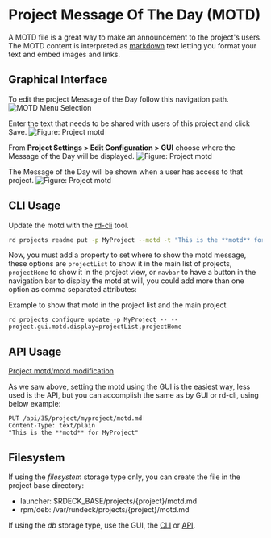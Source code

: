 # Project Message Of The Day (MOTD)

A MOTD file is a great way to make an announcement to the project's users.
The MOTD content is interpreted as [markdown](http://commonmark.org/help/) text letting you format your text and embed images and links.

## Graphical Interface

To edit the project Message of the Day follow this navigation path.
![MOTD Menu Selection](/assets/img/motd-menu-item.png)

Enter the text that needs to be shared with users of this project and click Save.
![Figure: Project motd](/assets/img/motdgui02.png)

From **Project Settings > Edit Configuration > GUI** choose where the Message of the Day will be displayed.
![Figure: Project motd](/assets/img/motdgui01.png)

The Message of the Day will be shown when a user has access to that project.
![Figure: Project motd](/assets/img/motdgui03.png)

## CLI Usage

Update the motd with the [rd-cli](/manual/command-line-tools/rd.md) tool.

```bash
rd projects readme put -p MyProject --motd -t "This is the **motd** for MyProject"
```

Now, you must add a property to set where to show the motd message, these options are `projectList` to show it in the main list of projects, `projectHome` to show it in the project view, or `navbar` to have a button in the navigation bar to display the motd at will, you could add more than one option as comma separated attributes:

Example to show that motd in the project list and the main project

```
rd projects configure update -p MyProject -- --project.gui.motd.display=projectList,projectHome
```

## API Usage

[Project motd/motd modification](/api/index.md#project-motd-file)

As we saw above, setting the motd using the GUI is the easiest way, less used is the API, but you can accomplish the same as by GUI or rd-cli, using below example:

```
PUT /api/35/project/myproject/motd.md
Content-Type: text/plain
"This is the **motd** for MyProject"
```

## Filesystem

If using the _filesystem_ storage type only, you can create the file in the project base directory:

- launcher: $RDECK_BASE/projects/{project}/motd.md
- rpm/deb: /var/rundeck/projects/{project}/motd.md

If using the _db_ storage type, use the GUI, the [CLI](/manual/command-line-tools/rd.md) or [API](#api-usage).

